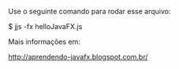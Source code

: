 Use o seguinte comando para rodar esse arquivo:

$ jjs -fx helloJavaFX.js

Mais informações em: 

http://aprendendo-javafx.blogspot.com.br/
